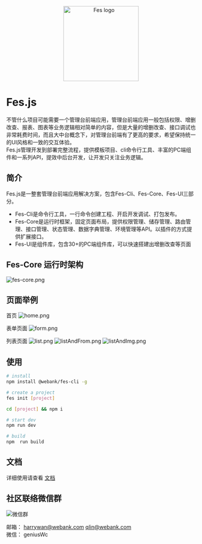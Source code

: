  <p align="center"><a href="https://webank.gitee.io/fes.js/" target="_blank" rel="noopener noreferrer"><img width="200" src="https://i.loli.net/2020/08/31/FB6zZyPEW5cVDAC.jpg" alt="Fes logo"></a></p>


# Fes.js
不管什么项目可能需要一个管理台前端应用，管理台前端应用一般包括权限、增删改查、报表、图表等业务逻辑相对简单的内容，但是大量的增删改查、接口调试也非常耗费时间，而且大中台概念下，对管理台前端有了更高的要求，希望保持统一的UI风格和一致的交互体验。     
Fes.js管理开发到部署完整流程，提供模板项目、cli命令行工具、丰富的PC端组件和一系列API，提效中后台开发，让开发只关注业务逻辑。


## 简介
Fes.js是一整套管理台前端应用解决方案，包含Fes-Cli、Fes-Core、Fes-UI三部分。
- Fes-Cli是命令行工具，一行命令创建工程、开启开发调试、打包发布。
- Fes-Core是运行时框架，固定页面布局，提供权限管理、储存管理、路由管理、接口管理、状态管理、数据字典管理、环境管理等API。以插件的方式提供扩展接口。
- Fes-UI是组件库，包含30+的PC端组件库，可以快速搭建出增删改查等页面

## Fes-Core 运行时架构
![fes-core.png](https://i.loli.net/2020/08/31/EGRcloxSnm41NeC.png)

## 页面举例

首页
![home.png](https://i.loli.net/2020/08/31/iDJ26GHcyZ9kpoh.png)

表单页面
![form.png](https://i.loli.net/2020/08/31/tjpM83vVo4KYN7x.png)

列表页面
![list.png](https://i.loli.net/2020/08/31/MHaOBf6xWXgzyRQ.png)
![listAndFrom.png](https://i.loli.net/2020/08/31/qXQgspFZkAmKW2H.png)
![listAndImg.png](https://i.loli.net/2020/08/31/ryQhUSTH5ZMdYVi.png)

## 使用

```bash
# install
npm install @webank/fes-cli -g

# create a project
fes init [project]

cd [project] && npm i

# start dev
npm run dev

# build
npm  run build
```

## 文档

详细使用请查看 [文档](https://webank.gitee.io/fes.js/)


## 社区联络微信群
![微信群](https://i.loli.net/2020/09/03/ovOCxkaS4lf5A2j.jpg)      

邮箱： harrywan@webank.com qlin@webank.com      
微信： geniusWc